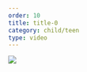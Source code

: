 ```yaml
---
order: 10
title: title-0
category: child/teen
type: video
---
```


[![](https://alacolang.ir/kolbeh/static/images/coping-sadness-cover.webp)](https://alacolang.ir/kolbeh/static/videos/coping-sadness.mp4)